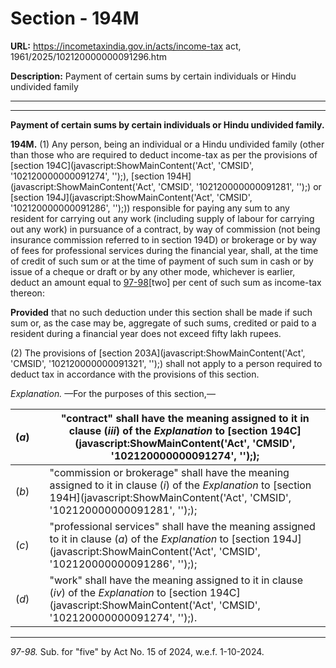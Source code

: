 # Section - 194M

**URL:** https://incometaxindia.gov.in/acts/income-tax act, 1961/2025/102120000000091296.htm

**Description:** Payment of certain sums by certain individuals or Hindu undivided family

---

****  
  
**Payment of certain sums by certain individuals or Hindu undivided family.**

**194M.** (1) Any person, being an individual or a Hindu undivided family (other than those who are required to deduct income-tax as per the provisions of [section 194C](javascript:ShowMainContent\('Act', 'CMSID', '102120000000091274', ''\);), [section 194H](javascript:ShowMainContent\('Act', 'CMSID', '102120000000091281', ''\);) or [section 194J](javascript:ShowMainContent\('Act', 'CMSID', '102120000000091286', ''\);)) responsible for paying any sum to any resident for carrying out any work (including supply of labour for carrying out any work) in pursuance of a contract, by way of commission (not being insurance commission referred to in section 194D) or brokerage or by way of fees for professional services during the financial year, shall, at the time of credit of such sum or at the time of payment of such sum in cash or by issue of a cheque or draft or by any other mode, whichever is earlier, deduct an amount equal to [97-98](javascript:ShowFootnote\('fn97-98'\);)[two] per cent of such sum as income-tax thereon:

**Provided** that no such deduction under this section shall be made if such sum or, as the case may be, aggregate of such sums, credited or paid to a resident during a financial year does not exceed fifty lakh rupees.

(2) The provisions of [section 203A](javascript:ShowMainContent\('Act', 'CMSID', '102120000000091321', ''\);) shall not apply to a person required to deduct tax in accordance with the provisions of this section.

_Explanation._ —For the purposes of this section,—

(_a_)|  |  "contract" shall have the meaning assigned to it in clause (_iii_) of the _Explanation_ to [section 194C](javascript:ShowMainContent\('Act', 'CMSID', '102120000000091274', ''\););  
---|---|---  
(_b_)|  |  "commission or brokerage" shall have the meaning assigned to it in clause (_i_) of the _Explanation_ to [section 194H](javascript:ShowMainContent\('Act', 'CMSID', '102120000000091281', ''\););  
(_c_)|  |  "professional services" shall have the meaning assigned to it in clause (_a_) of the _Explanation_ to [section 194J](javascript:ShowMainContent\('Act', 'CMSID', '102120000000091286', ''\););  
(_d_)|  |  "work" shall have the meaning assigned to it in clause (_iv_) of the _Explanation_ to [section 194C](javascript:ShowMainContent\('Act', 'CMSID', '102120000000091274', ''\);).  
  
* * *

_97-98._ Sub. for "five" by Act No. 15 of 2024, w.e.f. 1-10-2024.